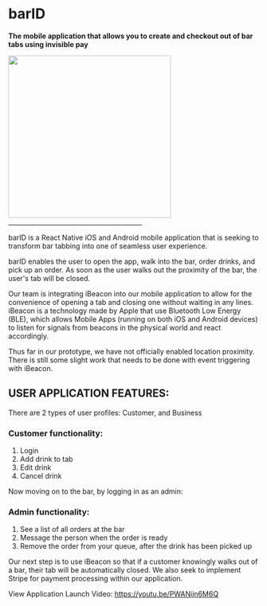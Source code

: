 # barID
**The mobile application that allows you to create and checkout out of bar tabs using invisible pay**

<img src="https://github.com/mobolaji89/barID/blob/master/barID.png" width="326">
__________________________________________

barID is a React Native iOS and Android mobile application that is seeking to transform bar tabbing into one of seamless user experience.

barID enables the user to open the app, walk into the bar, order drinks, and pick up an order. As soon as the user walks out the proximity of the bar, the user's tab will be closed.

Our team is integrating iBeacon into our mobile application to allow for the convenience of opening a tab and closing one without waiting in any lines. iBeacon is a technology made by Apple that use Bluetooth Low Energy (BLE), which allows Mobile Apps (running on both iOS and Android devices) to listen for signals from beacons in the physical world and react accordingly.

Thus far in our prototype, we have not officially enabled location proximity. There is still some slight work that needs to be done with event triggering with iBeacon.

## USER APPLICATION FEATURES:
There are 2 types of user profiles: Customer, and Business

### Customer functionality:
1. Login
2. Add drink to tab
3. Edit drink
4. Cancel drink

Now moving on to the bar, by logging in as an admin:

### Admin functionality:
1. See a list of all orders at the bar
2. Message the person when the order is ready 
3. Remove the order from your queue, after the drink has been picked up

Our next step is to use iBeacon so that if a customer knowingly walks out of a bar, their tab will be automatically closed. We also seek to implement Stripe for payment processing within our application.

View Application Launch Video: https://youtu.be/PWANijn6M6Q

